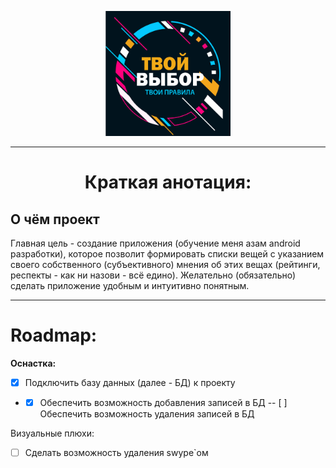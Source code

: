 <p align="center"><img src=".gitimage/logo_frame_text.png" height="200" width="200"></p>

---

<h1 align=center>Краткая анотация:</h1>

<h2>О чём проект</h2>

<p>Главная цель - создание приложения (обучение меня азам android разработки), которое позволит 
формировать списки вещей с указанием своего собственного (субъективного) мнения об этих вещах 
(рейтинги, респекты - как ни назови - всё едино). Желательно (обязательно) сделать приложение 
удобным и интуитивно понятным. </p>

***

<h1>Roadmap:</h1>

<div><b>Оснастка:</b></div>

- [X] Подключить базу данных (далее - БД) к проекту 
- - [x] Обеспечить возможность добавления записей в БД
-- [ ] Обеспечить возможность удаления записей в БД

<div>Визуальные плюхи:</div>
    
- [ ] Сделать возможность удаления swype`ом

